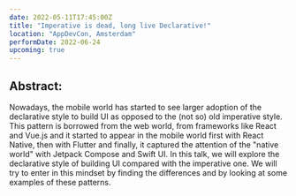 ```yaml
---
date: 2022-05-11T17:45:00Z
title: "Imperative is dead, long live Declarative!"
location: "AppDevCon, Amsterdam"
performDate: 2022-06-24
upcoming: true
---
```


## Abstract:
Nowadays, the mobile world has started to see larger adoption of the declarative style to build UI as opposed to the (not so) old imperative style. This pattern is borrowed from the web world, from frameworks like React and Vue.js and it started to appear in the mobile world first with React Native, then with Flutter and finally, it captured the attention of the "native world" with Jetpack Compose and Swift UI.
In this talk, we will explore the declarative style of building UI compared with the imperative one. We will try to enter in this mindset by finding the differences and by looking at some examples of these patterns.


